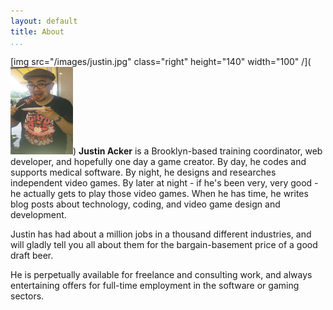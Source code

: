 ```yaml
---
layout: default
title: About
...
```


[img src="/images/justin.jpg" class="right" height="140" width="100" /](<img
src="/images/justin.jpg" class="right" height="140" width="100" />) **Justin
Acker** is a Brooklyn-based training coordinator, web developer, and hopefully
one day a game creator. By day, he codes and supports medical software. By
night, he designs and researches independent video games. By later at night - if
he's been very, very good - he actually gets to play those video games. When he
has time, he writes blog posts about technology, coding, and video game design
and development.

Justin has had about a million jobs in a thousand different industries, and will
gladly tell you all about them for the bargain-basement price of a good draft
beer.

He is perpetually available for freelance and consulting work, and always
entertaining offers for full-time employment in the software or gaming sectors.
